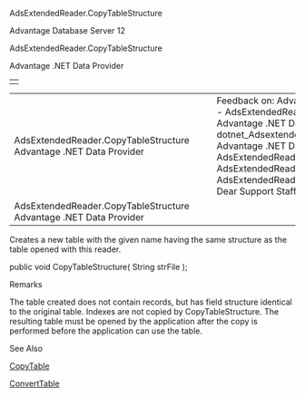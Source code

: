 AdsExtendedReader.CopyTableStructure




Advantage Database Server 12  

AdsExtendedReader.CopyTableStructure

Advantage .NET Data Provider

|  |
| --- |
|  |

|  |  |  |  |  |
| --- | --- | --- | --- | --- |
| AdsExtendedReader.CopyTableStructure  Advantage .NET Data Provider |  |  | Feedback on: Advantage Database Server 12 - AdsExtendedReader.CopyTableStructure Advantage .NET Data Provider dotnet\_Adsextendedreader\_copytablestructure Advantage .NET Data Provider > AdsExtendedReader Class > AdsExtendedReader Methods > AdsExtendedReader.CopyTableStructure / Dear Support Staff, |  |
| AdsExtendedReader.CopyTableStructure  Advantage .NET Data Provider |  |  |  |  |

Creates a new table with the given name having the same structure as the table opened with this reader.

public void CopyTableStructure( String strFile );

Remarks

The table created does not contain records, but has field structure identical to the original table. Indexes are not copied by CopyTableStructure. The resulting table must be opened by the application after the copy is performed before the application can use the table.

See Also

[CopyTable](dotnet_adsextendedreader_copytable.htm)

[ConvertTable](dotnet_adsextendedreader_converttable.htm)